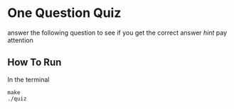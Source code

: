 # One Question Quiz
answer the following question to see if you get the correct answer
*hint* pay attention

## How To Run
  In the terminal
  ```
  make
  ./quiz
  ```
